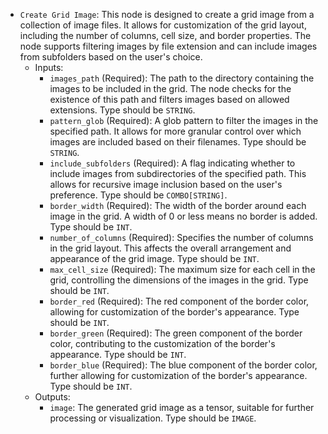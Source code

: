 - `Create Grid Image`: This node is designed to create a grid image from a collection of image files. It allows for customization of the grid layout, including the number of columns, cell size, and border properties. The node supports filtering images by file extension and can include images from subfolders based on the user's choice.
    - Inputs:
        - `images_path` (Required): The path to the directory containing the images to be included in the grid. The node checks for the existence of this path and filters images based on allowed extensions. Type should be `STRING`.
        - `pattern_glob` (Required): A glob pattern to filter the images in the specified path. It allows for more granular control over which images are included based on their filenames. Type should be `STRING`.
        - `include_subfolders` (Required): A flag indicating whether to include images from subdirectories of the specified path. This allows for recursive image inclusion based on the user's preference. Type should be `COMBO[STRING]`.
        - `border_width` (Required): The width of the border around each image in the grid. A width of 0 or less means no border is added. Type should be `INT`.
        - `number_of_columns` (Required): Specifies the number of columns in the grid layout. This affects the overall arrangement and appearance of the grid image. Type should be `INT`.
        - `max_cell_size` (Required): The maximum size for each cell in the grid, controlling the dimensions of the images in the grid. Type should be `INT`.
        - `border_red` (Required): The red component of the border color, allowing for customization of the border's appearance. Type should be `INT`.
        - `border_green` (Required): The green component of the border color, contributing to the customization of the border's appearance. Type should be `INT`.
        - `border_blue` (Required): The blue component of the border color, further allowing for customization of the border's appearance. Type should be `INT`.
    - Outputs:
        - `image`: The generated grid image as a tensor, suitable for further processing or visualization. Type should be `IMAGE`.
